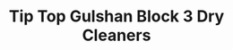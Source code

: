 ---
title: "Tip Top Gulshan Block 3 Dry Cleaners"
url: /karachi/tip-top-gulshan-block-3-dry-cleaners/
shop: laundry
---